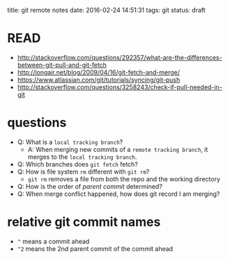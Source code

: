 title: git remote notes
date: 2016-02-24 14:51:31
tags: git
status: draft

# READ

- http://stackoverflow.com/questions/292357/what-are-the-differences-between-git-pull-and-git-fetch
- http://longair.net/blog/2009/04/16/git-fetch-and-merge/
- https://www.atlassian.com/git/tutorials/syncing/git-push
- http://stackoverflow.com/questions/3258243/check-if-pull-needed-in-git

# questions

- Q: What is a `local tracking branch`?
    + A: When merging new commits of a `remote tracking branch`, it merges to the `local tracking branch`.
- Q: Which branches does `git fetch` fetch?
- Q: How is file system `rm` different with `git rm`?
    + `git rm` removes a file from both the repo and the working directory
- Q: How is the order of *parent commit* determined?
- Q: When merge conflict happened, how does git record I am merging?

# relative git commit names
- `^` means a commit ahead
- `^2` means the 2nd parent commit of the commit ahead

